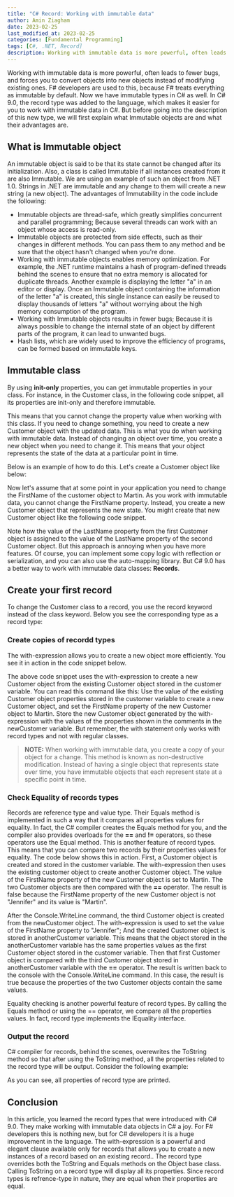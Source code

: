 ```yaml
---
title: "C# Record: Working with immutable data"
author: Amin Ziagham
date: 2023-02-25
last_modified_at: 2023-02-25
categories: [Fundamental Programming]
tags: [C#, .NET, Record]
description: Working with immutable data is more powerful, often leads to fewer bugs, and forces you to convert objects into new objects instead of modifying...
---
```


Working with immutable data is more powerful, often leads to fewer bugs, and forces you to convert objects into new objects instead of modifying existing ones. F# developers are used to this, because F# treats everything as immutable by default. Now we have immutable types in C# as well. In C# 9.0, the record type was added to the language, which makes it easier for you to work with immutable data in C#. But before going into the description of this new type, we will first explain what Immutable objects are and what their advantages are.

## What is Immutable object
An immutable object is said to be that its state cannot be changed after its initialization. Also, a class is called Immutable if all instances created from it are also Immutable. We are using an example of such an object from .NET 1.0. Strings in .NET are immutable and any change to them will create a new string (a new object). The advantages of Immutability in the code include the following:

- Immutable objects are thread-safe, which greatly simplifies concurrent and parallel programming; Because several threads can work with an object whose access is read-only.
- Immutable objects are protected from side effects, such as their changes in different methods. You can pass them to any method and be sure that the object hasn't changed when you're done.
- Working with immutable objects enables memory optimization. For example, the .NET runtime maintains a hash of program-defined threads behind the scenes to ensure that no extra memory is allocated for duplicate threads. Another example is displaying the letter "a" in an editor or display. Once an Immutable object containing the information of the letter "a" is created, this single instance can easily be reused to display thousands of letters "a" without worrying about the high memory consumption of the program.
- Working with Immutable objects results in fewer bugs; Because it is always possible to change the internal state of an object by different parts of the program, it can lead to unwanted bugs.
- Hash lists, which are widely used to improve the efficiency of programs, can be formed based on immutable keys.

## Immutable class
By using **init-only** properties, you can get immutable properties in your class. For instance, in the Customer class, in the following code snippet, all its properties are init-only and therefore immutable. 
<script src="https://gist.github.com/ziagham/ac03e8a83a07dcba167313f6c54f4333.js"></script>
This means that you cannot change the property value when working with this class. If you need to change something, you need to create a new Customer object with the updated data. This is what you do when working with immutable data. Instead of changing an object over time, you create a new object when you need to change it. This means that your object represents the state of the data at a particular point in time.

Below is an example of how to do this. Let's create a Customer object like below:
<script src="https://gist.github.com/ziagham/f9a2436cbb6742f9aa5a35ce4f1dbd93.js"></script>
Now let's assume that at some point in your application you need to change the FirstName of the customer object to Martin. As you work with immutable data, you cannot change the FirstName property. Instead, you create a new Customer object that represents the new state. You might create that new Customer object like the following code snippet. 
<script src="https://gist.github.com/ziagham/c64ff8f03844a87db4420c5e78644b70.js"></script>
Note how the value of the LastName property from the first Customer object is assigned to the value of the LastName property of the second Customer object. But this approach is annoying when you have more features. Of course, you can implement some copy logic with reflection or serialization, and you can also use the auto-mapping library. But C# 9.0 has a better way to work with immutable data classes: **Records**.

## Create your first record
To change the Customer class to a record, you use the record keyword instead of the class keyword. Below you see the corresponding type as a record type:
<script src="https://gist.github.com/ziagham/f35f21e52cdba43bf68f7ccb61fef753.js"></script>

### Create copies of recordd types
The with-expression allows you to create a new object more efficiently. You see it in action in the code snippet below.
<script src="https://gist.github.com/ziagham/45b47430da8061f897ff9e73e6fff598.js"></script>
The above code snippet uses the with-expression to create a new Customer object from the existing Customer object stored in the customer variable. You can read this command like this: Use the value of the existing Customer object properties stored in the customer variable to create a new Customer object, and set the FirstName property of the new Customer object to Martin. Store the new Customer object generated by the with-expression with the values of the properties shown in the comments in the newCustomer variable. But remember, the with statement only works with record types and not with regular classes.

<blockquote class="yellow">
<b>NOTE:</b> When working with immutable data, you create a copy of your object for a change. This method is known as non-destructive modification. Instead of having a single object that represents state over time, you have immutable objects that each represent state at a specific point in time.
</blockquote>

### Check Equality of records types
Records are reference type and value type. Their Equals method is implemented in such a way that it compares all properties values for equality. In fact, the C# compiler creates the Equals method for you, and the compiler also provides overloads for the **==** and **!=** operators, so these operators use the Equal method. This is another feature of record types. This means that you can compare two records by their properties values for equality. The code below shows this in action. First, a Customer object is created and stored in the customer variable. The with-expression then uses the existing customer object to create another Customer object. The value of the FirstName property of the new Customer object is set to Martin. The two Customer objects are then compared with the **==** operator. The result is false because the FirstName property of the new Customer object is not "Jennifer" and its value is "Martin".
<script src="https://gist.github.com/ziagham/ff5415009f3496eabc0379bb129b43a7.js"></script>
After the Console.WriteLine command, the third Customer object is created from the newCustomer object. The with-expression is used to set the value of the FirstName property to "Jennifer"; And the created Customer object is stored in anotherCustomer variable. This means that the object stored in the anotherCustomer variable has the same properties values as the first Customer object stored in the customer variable. Then that first Customer object is compared with the third Customer object stored in anotherCustomer variable with the **==** operator. The result is written back to the console with the Console.WriteLine command. In this case, the result is true because the properties of the two Customer objects contain the same values.

Equality checking is another powerful feature of record types. By calling the Equals method or using the == operator, we compare all the properties values. In fact, record type implements the IEquality<T> interface.

### Output the record
C# compiler for records, behind the scenes, overewrites the ToString method so that after using the ToString method, all the properties related to the record type will be output. Consider the following example:
<script src="https://gist.github.com/ziagham/e9b2ced65c57cf7cdcb416cb52130321.js"></script>
As you can see, all properties of record type are printed.

## Conclusion
In this article, you learned the record types that were introduced with C# 9.0. They make working with immutable data objects in C# a joy. For F# developers this is nothing new, but for C# developers it is a huge improvement in the language. The with-expression is a powerful and elegant clause available only for records that allows you to create a new instances of a record based on an existing record.. The record type overrides both the ToString and Equals methods on the Object base class. Calling ToString on a record type will display all its properties. Since record types is refrence-type in nature, they are equal when their properties are equal.